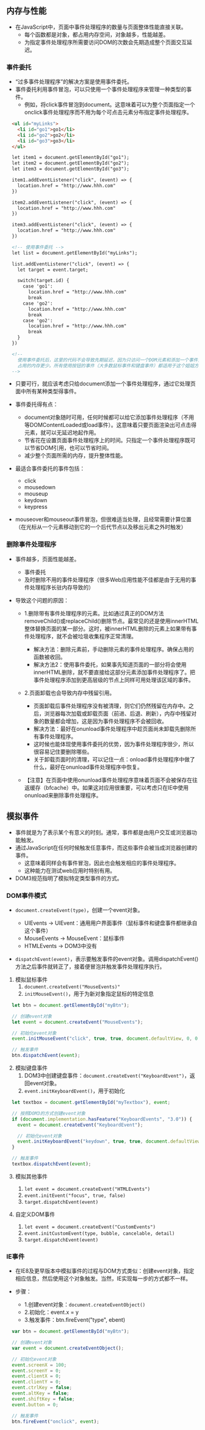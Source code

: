 ## 内存与性能
- 在JavaScript中，页面中事件处理程序的数量与页面整体性能直接关联。
  - 每个函数都是对象，都占用内存空间，对象越多，性能越差。
  - 为指定事件处理程序所需要访问DOM的次数会先期造成整个页面交互延迟。

### 事件委托
- “过多事件处理程序”的解决方案是使用事件委托。
- 事件委托利用事件冒泡，可以只使用一个事件处理程序来管理一种类型的事件。
  - 例如，将click事件冒泡到document。这意味着可以为整个页面指定一个onclick事件处理程序而不用为每个可点击元素分布指定事件处理程序。

```html
  <ul id="myLinks">
    <li id="go1">go1</li>
    <li id="go2">go2</li>
    <li id="go3">go3</li>
  </ul>

  let item1 = document.getElementById("go1");
  let item2 = document.getElementById("go2");
  let item3 = document.getElementById("go3");

  item1.addEventListener("click", (event) => {
    location.href = "http://www.hhh.com"
  })

  item2.addEventListener("click", (event) => {
    location.href = "http://www.hhh.com"
  })

  item3.addEventListener("click", (event) => {
    location.href = "http://www.hhh.com"
  })

  <!-- 使用事件委托 -->
  let list = document.getElementById("myLinks");

  list.addEventListener("click", (event) => {
    let target = event.target;

    switch(target.id) {
      case 'go1':
        location.href = "http://www.hhh.com"
        break
      case 'go2':
        location.href = "http://www.hhh.com"
        break
      case 'go2':
        location.href = "http://www.hhh.com"
        break
    }
  })

  <!--
    使用事件委托后，这里的代码不会导致先期延迟，因为只访问一个DOM元素和添加一个事件处理程序。
    占用的内存更少。所有使用按钮的事件（大多数鼠标事件和键盘事件）都适用于这个姐姐方案
  -->
```

- 只要可行，就应该考虑只给document添加一个事件处理程序，通过它处理页面中所有某种类型得事件。

- 事件委托得有点：
  - document对象随时可用，任何时候都可以给它添加事件处理程序（不用等DOMContentLoaded或load事件）。这意味着只要页面渲染出可点击得元素，就可以无延迟地起作用。
  - 节省花在设置页面事件处理程序上的时间。只指定一个事件处理程序既可以节省DOM引用，也可以节省时间。
  - 减少整个页面所需的内存，提升整体性能。

- 最适合事件委托的事件包括：
  - click
  - mousedown
  - mouseup
  - keydown
  - keypress
- mouseover和mouseout事件冒泡，但很难适当处理，且经常需要计算位置（在光标从一个元素移动到它的一个后代节点以及移出元素之外时触发）

### 删除事件处理程序
- 事件越多，页面性能越差。
  - 事件委托
  - 及时删除不用的事件处理程序（很多Web应用性能不佳都是由于无用的事件处理程序长驻内存导致的）

- 导致这个问题的原因：
  - 1.删除带有事件处理程序的元素。比如通过真正的DOM方法removeChild()或replaceChild()删除节点。最常见的还是使用innerHTML整体替换页面的某一部分。这时，被innerHTML删除的元素上如果带有事件处理程序，就不会被垃圾收集程序正常清理。
    - 解决方法：删除元素前，手动删除元素的事件处理程序。确保占用的函数被收回。
    - 解决方法2：使用事件委托，如果事先知道页面的一部分将会使用innerHTML删除，就不要直接给这部分元素添加事件处理程序了。把事件处理程序添加到更高层级的节点上同样可用处理该区域的事件。
  - 2.页面卸载也会导致内存中残留引用。
    - 页面卸载后事件处理程序没有被清理，则它们仍然残留在内存中。之后，浏览器每次加载或卸载页面（前进、后退、刷新），内存中残留对象的数量都会增加，这是因为事件处理程序不会被回收。
    - 解决方法：最好在onunload事件处理程序中趁页面尚未卸载先删除所有事件处理程序。
    - 这时候也能体现使用事件委托的优势，因为事件处理程序很少，所以很容易记住要删除哪些。
    - 关于卸载页面时的清理，可以记住一点：onload事件处理程序中做了什么，最好在onunload事件处理程序中恢复。

  - 【注意】在页面中使用onunload事件处理程序意味着页面不会被保存在往返缓存（bfcache）中。如果这对应用很重要，可以考虑只在IE中使用onunload来删除事件处理程序。

## 模拟事件
- 事件就是为了表示某个有意义的时刻。通常，事件都是由用户交互或浏览器功能触发。
- 通过JavaScript在任何时候触发任意事件，而这些事件会被当成浏览器创建的事件。
  - 这意味着同样会有事件冒泡，因此也会触发相应的事件处理程序。
  - 这种能力在测试web应用时特别有用。
- DOM3规范指明了模拟特定类型事件的方式。

### DOM事件模式
- `document.createEvent(type)`，创建一个event对象。
  - UIEvents -> UIEvent：通用用户界面事件（鼠标事件和键盘事件都继承自这个事件）
  - MouseEvents -> MouseEvent：鼠标事件
  - HTMLEvents -> DOM3中没有

- `dispatchEvent(event)`，表示要触发事件的event对象。调用dispatchEvent()方法之后事件就转正了，接着便冒泡并触发事件处理程序执行。

1. 模拟鼠标事件
   1. `document.createEvent("MouseEvents)"`
   2. `initMouseEvent()`，用于为新对象指定鼠标的特定信息

  ```js
    let btn = document.getElementById("myBtn");

    // 创建event对象
    let event = document.createEvent("MouseEvents");

    // 初始化event对象
    event.initMouseEvent("click", true, true, document.defaultView, 0, 0, 0, 0, 0, false, false, false, false, 0, null);

    // 触发事件
    btn.dispatchEvent(event);
  ```

2. 模拟键盘事件
   1. DOM3中创建键盘事件：`document.createEvent("KeyboardEvent")`，返回event对象。
   2. `event.initKeyboardEvent()`，用于初始化

  ```js
    let textbox = document.getElementById("myTextbox"), event;

    // 按照DOM3的方式创建event对象
    if (document.implementation.hasFeature("KeyboardEvents", "3.0")) {
      event = document.createEvent("KeyboardEvent");

      // 初始化event对象
      event.initKeyboardEvent("keydown", true, true, document.defaultView, "a", 0, "Shift", 0);
    }

    // 触发事件
    textbox.dispatchEvent(event);
  ```

3. 模拟其他事件
   1. `let event = document.createEvent("HTMLEvents")`
   2. `event.initEvent("focus", true, false)`
   3. `target.dispatchEvent(event)`

4. 自定义DOM事件
   1. `let event = document.createEvent("CustomEvents")`
   2. `event.initCustomEvent(type, bubble, cancelable, detail)`
   3. `target.dispatchEvent(event)`

### IE事件
- 在IE8及更早版本中模拟事件的过程与DOM方式类似：创建event对象，指定相应信息，然后使用这个对象触发。当然，IE实现每一步的方式都不一样。

- 步骤：
  - 1.创建event对象：`document.createEventObject()`
  - 2.初始化：event.x = y
  - 3.触发事件：btn.fireEvent("type", ebent)

```js
  var btn = document.getElementById("myBtn");

  // 创建event对象
  var event = document.createEventObject();

  // 初始化event对象
  event.screenX = 100;
  event.screenY = 0;  
  event.clientX = 0;  
  event.clientY = 0;  
  event.ctrlKey = false; 
  event.altKey = false; 
  event.shiftKey = false; 
  event.button = 0;

  // 触发事件
  btn.fireEvent("onclick", event);
```
